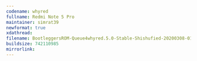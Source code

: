 ```yaml
---
codename: whyred
fullname: Redmi Note 5 Pro
maintainer: simrat39
newformat: true
xdathread:
filename: BootleggersROM-Queue4whyred.5.0-Stable-Shishufied-20200308-010405
buildsize: 742110985
mirrorlink:
---
```

